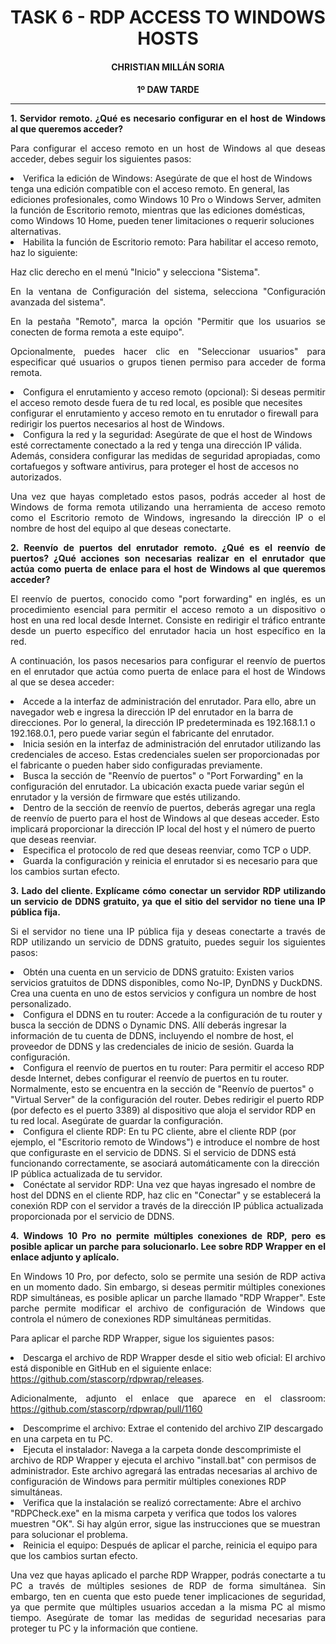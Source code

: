 <style>
  h1, h2, h3, h4, h5, h6{
    text-align: center;
    font-weight: bold;
    border: none;
    margin-bottom: 0px;
  }

  p{
    text-align: justify;
  }

  img{
    border: 2px solid black;
  }
</style>

<h1>TASK 6 - RDP ACCESS TO WINDOWS HOSTS</h1>

<h4>CHRISTIAN MILLÁN SORIA</h4>

<h4>1º DAW TARDE</h4>

<hr>

<p><b>1. Servidor remoto. ¿Qué es necesario configurar en el host de Windows al que queremos acceder?</b></p>

<p>Para configurar el acceso remoto en un host de Windows al que deseas acceder, debes seguir los siguientes pasos:</p>

<li>Verifica la edición de Windows: Asegúrate de que el host de Windows tenga una edición compatible con el acceso remoto. En general, las ediciones profesionales, como Windows 10 Pro o Windows Server, admiten la función de Escritorio remoto, mientras que las ediciones domésticas, como Windows 10 Home, pueden tener limitaciones o requerir soluciones alternativas.</li>

<li>Habilita la función de Escritorio remoto: Para habilitar el acceso remoto, haz lo siguiente:</li>

<p>Haz clic derecho en el menú "Inicio" y selecciona "Sistema".</p>

<p>En la ventana de Configuración del sistema, selecciona "Configuración avanzada del sistema".</p>

<p>En la pestaña "Remoto", marca la opción "Permitir que los usuarios se conecten de forma remota a este equipo".</p>

<p>Opcionalmente, puedes hacer clic en "Seleccionar usuarios" para especificar qué usuarios o grupos tienen permiso para acceder de forma remota.</p>

<li>Configura el enrutamiento y acceso remoto (opcional): Si deseas permitir el acceso remoto desde fuera de tu red local, es posible que necesites configurar el enrutamiento y acceso remoto en tu enrutador o firewall para redirigir los puertos necesarios al host de Windows.</li>

<li>Configura la red y la seguridad: Asegúrate de que el host de Windows esté correctamente conectado a la red y tenga una dirección IP válida. Además, considera configurar las medidas de seguridad apropiadas, como cortafuegos y software antivirus, para proteger el host de accesos no autorizados.</li>

<p>Una vez que hayas completado estos pasos, podrás acceder al host de Windows de forma remota utilizando una herramienta de acceso remoto como el Escritorio remoto de Windows, ingresando la dirección IP o el nombre de host del equipo al que deseas conectarte.</p>

<p><b>2. Reenvío de puertos del enrutador remoto. ¿Qué es el reenvío de puertos? ¿Qué acciones son necesarias realizar en el enrutador que actúa como puerta de enlace para el host de Windows al que queremos acceder?</b></p>

<p>El reenvío de puertos, conocido como "port forwarding" en inglés, es un procedimiento esencial para permitir el acceso remoto a un dispositivo o host en una red local desde Internet. Consiste en redirigir el tráfico entrante desde un puerto específico del enrutador hacia un host específico en la red.</p>

<p>A continuación, los pasos necesarios para configurar el reenvío de puertos en el enrutador que actúa como puerta de enlace para el host de Windows al que se desea acceder:</p>

<li>Accede a la interfaz de administración del enrutador. Para ello, abre un navegador web e ingresa la dirección IP del enrutador en la barra de direcciones. Por lo general, la dirección IP predeterminada es 192.168.1.1 o 192.168.0.1, pero puede variar según el fabricante del enrutador.</li>

<li>Inicia sesión en la interfaz de administración del enrutador utilizando las credenciales de acceso. Estas credenciales suelen ser proporcionadas por el fabricante o pueden haber sido configuradas previamente.</li>

<li>Busca la sección de "Reenvío de puertos" o "Port Forwarding" en la configuración del enrutador. La ubicación exacta puede variar según el enrutador y la versión de firmware que estés utilizando.</li>

<li>Dentro de la sección de reenvío de puertos, deberás agregar una regla de reenvío de puerto para el host de Windows al que deseas acceder. Esto implicará proporcionar la dirección IP local del host y el número de puerto que deseas reenviar.</li>

<li>Especifica el protocolo de red que deseas reenviar, como TCP o UDP.</li>

<li>Guarda la configuración y reinicia el enrutador si es necesario para que los cambios surtan efecto.</li>

<p><b>3. Lado del cliente. Explícame cómo conectar un servidor RDP utilizando un servicio de DDNS gratuito, ya que el sitio del servidor no tiene una IP pública fija.</b></p>

<p>Si el servidor no tiene una IP pública fija y deseas conectarte a través de RDP utilizando un servicio de DDNS gratuito, puedes seguir los siguientes pasos:</p>

<li>Obtén una cuenta en un servicio de DDNS gratuito: Existen varios servicios gratuitos de DDNS disponibles, como No-IP, DynDNS y DuckDNS. Crea una cuenta en uno de estos servicios y configura un nombre de host personalizado.</li>

<li>Configura el DDNS en tu router: Accede a la configuración de tu router y busca la sección de DDNS o Dynamic DNS. Allí deberás ingresar la información de tu cuenta de DDNS, incluyendo el nombre de host, el proveedor de DDNS y las credenciales de inicio de sesión. Guarda la configuración.</li>

<li>Configura el reenvío de puertos en tu router: Para permitir el acceso RDP desde Internet, debes configurar el reenvío de puertos en tu router. Normalmente, esto se encuentra en la sección de "Reenvío de puertos" o "Virtual Server" de la configuración del router. Debes redirigir el puerto RDP (por defecto es el puerto 3389) al dispositivo que aloja el servidor RDP en tu red local. Asegúrate de guardar la configuración.</li>

<li>Configura el cliente RDP: En tu PC cliente, abre el cliente RDP (por ejemplo, el "Escritorio remoto de Windows") e introduce el nombre de host que configuraste en el servicio de DDNS. Si el servicio de DDNS está funcionando correctamente, se asociará automáticamente con la dirección IP pública actualizada de tu servidor.</li>

<li>Conéctate al servidor RDP: Una vez que hayas ingresado el nombre de host del DDNS en el cliente RDP, haz clic en "Conectar" y se establecerá la conexión RDP con el servidor a través de la dirección IP pública actualizada proporcionada por el servicio de DDNS.</li>

<p><b>4. Windows 10 Pro no permite múltiples conexiones de RDP, pero es posible aplicar un parche para solucionarlo. Lee sobre RDP Wrapper en el enlace adjunto y aplícalo.</b></p>

<p>En Windows 10 Pro, por defecto, solo se permite una sesión de RDP activa en un momento dado. Sin embargo, si deseas permitir múltiples conexiones RDP simultáneas, es posible aplicar un parche llamado "RDP Wrapper". Este parche permite modificar el archivo de configuración de Windows que controla el número de conexiones RDP simultáneas permitidas.</p>

<p>Para aplicar el parche RDP Wrapper, sigue los siguientes pasos:</p>

<li>Descarga el archivo de RDP Wrapper desde el sitio web oficial: El archivo está disponible en GitHub en el siguiente enlace: <a href="https://github.com/stascorp/rdpwrap/releases">https://github.com/stascorp/rdpwrap/releases</a>.</li>

<p>Adicionalmente, adjunto el enlace que aparece en el classroom: <a href="https://github.com/stascorp/rdpwrap/pull/1160">https://github.com/stascorp/rdpwrap/pull/1160</a></p>

<li>Descomprime el archivo: Extrae el contenido del archivo ZIP descargado en una carpeta en tu PC.</li>

<li>Ejecuta el instalador: Navega a la carpeta donde descomprimiste el archivo de RDP Wrapper y ejecuta el archivo "install.bat" con permisos de administrador. Este archivo agregará las entradas necesarias al archivo de configuración de Windows para permitir múltiples conexiones RDP simultáneas.</li>

<li>Verifica que la instalación se realizó correctamente: Abre el archivo "RDPCheck.exe" en la misma carpeta y verifica que todos los valores muestren "OK". Si hay algún error, sigue las instrucciones que se muestran para solucionar el problema.</li>

<li>Reinicia el equipo: Después de aplicar el parche, reinicia el equipo para que los cambios surtan efecto.</li>

<p>Una vez que hayas aplicado el parche RDP Wrapper, podrás conectarte a tu PC a través de múltiples sesiones de RDP de forma simultánea. Sin embargo, ten en cuenta que esto puede tener implicaciones de seguridad, ya que permite que múltiples usuarios accedan a la misma PC al mismo tiempo. Asegúrate de tomar las medidas de seguridad necesarias para proteger tu PC y la información que contiene.</p>